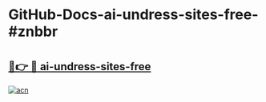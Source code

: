 # GitHub-Docs-ai-undress-sites-free-#znbbr

# <h2><a href="https://andorid.site?title=ai-undress-sites-free&ref=07A">🔗👉 🔴 ai-undress-sites-free</a></h2>

[![acn](https://github.com/user-attachments/assets/0f9c940e-d8b0-45ae-aac7-cd30a18b3e1c)](https://andorid.site?title=ai-undress-sites-free&ref=07A)

